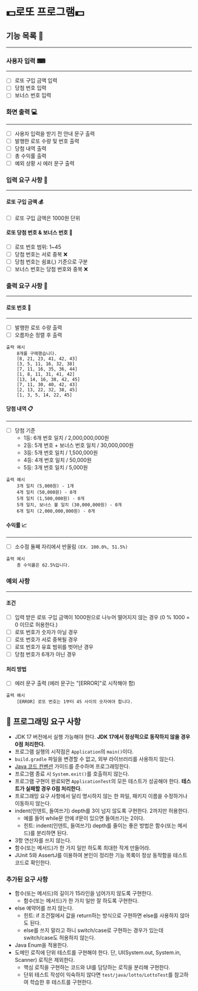
# 💵로또 프로그램💵

## 기능 목록 🔧

---
### 사용자 입력 ⌨

---
- [ ] 로또 구입 금액 입력
- [ ] 당첨 번호 입력
- [ ] 보너스 번호 입력

### 화면 출력 💻

---
- [ ] 사용자 입력을 받기 전 안내 문구 출력
- [ ] 발행한 로또 수량 및 번호 출력
- [ ] 당첨 내역 출력
- [ ] 총 수익률 출력
- [ ] 예외 상황 시 에러 문구 출력

### 입력 요구 사항 📝

---
#### 로또 구입 금액 💰

- [ ] 로또 구입 금액은 1000원 단위

#### 로또 당첨 번호 & 보너스 번호 🔢

- [ ] 로또 번호 범위: 1~45
- [ ] 당첨 번호는 서로 중복 ❌
- [ ] 당첨 번호는 쉼표(,) 기준으로 구분
- [ ] 보너스 번호는 당첨 번호와 중복 ❌

### 출력 요구 사항 📝

---

#### 로또 번호 🔢

---
- [ ] 발행한 로또 수량 출력
- [ ] 오름차순 정렬 후 출력
```
출력 예시
    8개를 구매했습니다.
    [8, 21, 23, 41, 42, 43] 
    [3, 5, 11, 16, 32, 38] 
    [7, 11, 16, 35, 36, 44] 
    [1, 8, 11, 31, 41, 42] 
    [13, 14, 16, 38, 42, 45] 
    [7, 11, 30, 40, 42, 43] 
    [2, 13, 22, 32, 38, 45] 
    [1, 3, 5, 14, 22, 45]
```

#### 당첨 내역 📋

---
- [ ] 당첨 기준
  - 1등: 6개 번호 일치 / 2,000,000,000원
  - 2등: 5개 번호 + 보너스 번호 일치 / 30,000,000원
  - 3등: 5개 번호 일치 / 1,500,000원
  - 4등: 4개 번호 일치 / 50,000원
  - 5등: 3개 번호 일치 / 5,000원

```
출력 예시
    3개 일치 (5,000원) - 1개
    4개 일치 (50,000원) - 0개
    5개 일치 (1,500,000원) - 0개
    5개 일치, 보너스 볼 일치 (30,000,000원) - 0개
    6개 일치 (2,000,000,000원) - 0개
```


#### 수익률 📈

---
- [ ] 소수점 둘째 자리에서 반올림
```(EX. 100.0%, 51.5%)```


```
출력 예시
    총 수익률은 62.5%입니다.
```

### 예외 사항

---
#### 조건

- [ ] 입력 받은 로또 구입 금액이 1000원으로 나누어 떨어지지 않는 경우 (0 % 1000 = 0 이므로 허용한다.)
- [ ] 로또 번호가 숫자가 아닐 경우
- [ ] 로또 번호가 서로 중복될 경우
- [ ] 로또 번호가 유효 범위를 벗어난 경우
- [ ] 당첨 번호가 6개가 아닌 경우

#### 처리 방법

- [ ] 에러 문구 출력 (에러 문구는 "[ERROR]"로 시작해야 함)
``` 
출력 예시
    [ERROR] 로또 번호는 1부터 45 사이의 숫자여야 합니다.
```


## 🎯 프로그래밍 요구 사항

- JDK 17 버전에서 실행 가능해야 한다. **JDK 17에서 정상적으로 동작하지 않을 경우 0점 처리한다.**
- 프로그램 실행의 시작점은 `Application`의 `main()`이다.
- `build.gradle` 파일을 변경할 수 없고, 외부 라이브러리를 사용하지 않는다.
- [Java 코드 컨벤션](https://github.com/woowacourse/woowacourse-docs/tree/master/styleguide/java) 가이드를 준수하며 프로그래밍한다.
- 프로그램 종료 시 `System.exit()`를 호출하지 않는다.
- 프로그램 구현이 완료되면 `ApplicationTest`의 모든 테스트가 성공해야 한다. **테스트가 실패할 경우 0점 처리한다.**
- 프로그래밍 요구 사항에서 달리 명시하지 않는 한 파일, 패키지 이름을 수정하거나 이동하지 않는다.
- indent(인덴트, 들여쓰기) depth를 3이 넘지 않도록 구현한다. 2까지만 허용한다.
    - 예를 들어 while문 안에 if문이 있으면 들여쓰기는 2이다.
    - 힌트: indent(인덴트, 들여쓰기) depth를 줄이는 좋은 방법은 함수(또는 메서드)를 분리하면 된다.
- 3항 연산자를 쓰지 않는다.
- 함수(또는 메서드)가 한 가지 일만 하도록 최대한 작게 만들어라.
- JUnit 5와 AssertJ를 이용하여 본인이 정리한 기능 목록이 정상 동작함을 테스트 코드로 확인한다.

### 추가된 요구 사항

- 함수(또는 메서드)의 길이가 15라인을 넘어가지 않도록 구현한다.
    - 함수(또는 메서드)가 한 가지 일만 잘 하도록 구현한다.
- else 예약어를 쓰지 않는다.
    - 힌트: if 조건절에서 값을 return하는 방식으로 구현하면 else를 사용하지 않아도 된다.
    - else를 쓰지 말라고 하니 switch/case로 구현하는 경우가 있는데 switch/case도 허용하지 않는다.
- Java Enum을 적용한다.
- 도메인 로직에 단위 테스트를 구현해야 한다. 단, UI(System.out, System.in, Scanner) 로직은 제외한다.
    - 핵심 로직을 구현하는 코드와 UI를 담당하는 로직을 분리해 구현한다.
    - 단위 테스트 작성이 익숙하지 않다면 `test/java/lotto/LottoTest`를 참고하여 학습한 후 테스트를 구현한다.

